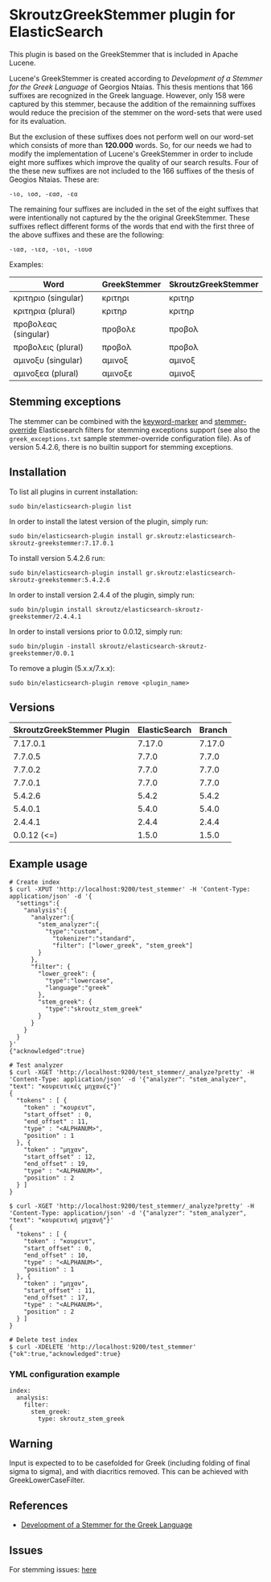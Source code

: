 SkroutzGreekStemmer plugin for ElasticSearch
===========================================

This plugin is based on the GreekStemmer that is included in Apache Lucene.

Lucene's GreekStemmer is created according to _Development of a Stemmer for
the Greek Language_ of Georgios Ntaias. This thesis mentions that 166 suffixes
are recognized in the Greek language. However, only 158 were captured by this
stemmer, because the addition of the remainning suffixes would reduce the
precision of the stemmer on the word-sets that were used for its evaluation.

But the exclusion of these suffixes does not perform well on our word-set
which consists of more than __120.000__ words. So, for our needs we had to
modify the implementation of Lucene's GreekStemmer in order to include eight
more suffixes which improve the quality of our search results. Four of the
these new suffixes are not included to the 166 suffixes of the thesis of
Geogios Ntaias. These are:

    -ιο, ιοσ, -εασ, -εα

The remaining four suffixes are included in the set of the eight suffixes that
were intentionally not captured by the the original GreekStemmer. These
suffixes reflect different forms of the words that end with the first three of
the above suffixes and these are the following:

    -ιασ, -ιεσ, -ιοι, -ιουσ

Examples:

Word                 | GreekStemmer   | SkroutzGreekStemmer
---------------------|----------------|---------------------
κριτηριο (singular)  | κριτηρι        | κριτηρ
κριτηρια (plural)    | κριτηρ         | κριτηρ
προβολεας (singular) | προβολε        | προβολ
προβολεις (plural)   | προβολ         | προβολ
αμινοξυ (singular)   | αμινοξ         | αμινοξ
αμινοξεα (plural)    | αμινοξε        | αμινοξ

Stemming exceptions
-------------------

The stemmer can be combined with the
[keyword-marker](https://www.elastic.co/guide/en/elasticsearch/reference/5.4/analysis-keyword-marker-tokenfilter.html)
and
[stemmer-override](https://www.elastic.co/guide/en/elasticsearch/reference/5.4/analysis-stemmer-override-tokenfilter.html)
Elasticsearch filters for stemming exceptions support
(see also the `greek_exceptions.txt` sample stemmer-override
configuration file).
As of version 5.4.2.6, there is no builtin support for stemming exceptions.

Installation
------------

To list all plugins in current installation:

    sudo bin/elasticsearch-plugin list

In order to install the latest version of the plugin, simply run:

    sudo bin/elasticsearch-plugin install gr.skroutz:elasticsearch-skroutz-greekstemmer:7.17.0.1

To install version 5.4.2.6 run:

    sudo bin/elasticsearch-plugin install gr.skroutz:elasticsearch-skroutz-greekstemmer:5.4.2.6

In order to install version 2.4.4 of the plugin, simply run:

    sudo bin/plugin install skroutz/elasticsearch-skroutz-greekstemmer/2.4.4.1

In order to install versions prior to 0.0.12, simply run:

    sudo bin/plugin -install skroutz/elasticsearch-skroutz-greekstemmer/0.0.1

To remove a plugin (5.x.x/7.x.x):

    sudo bin/elasticsearch-plugin remove <plugin_name>

Versions
--------

SkroutzGreekStemmer Plugin | ElasticSearch | Branch 
---------------------------|---------------|--------|
7.17.0.1                   | 7.17.0        | 7.17.0 |
7.7.0.5                    | 7.7.0         | 7.7.0  |
7.7.0.2                    | 7.7.0         | 7.7.0  |
7.7.0.1                    | 7.7.0         | 7.7.0  |
5.4.2.6                    | 5.4.2         | 5.4.2  |
5.4.0.1                    | 5.4.0         | 5.4.0  |
2.4.4.1                    | 2.4.4         | 2.4.4  |
0.0.12 (<=)                | 1.5.0         | 1.5.0  |

Example usage
-------------

    # Create index
    $ curl -XPUT 'http://localhost:9200/test_stemmer' -H 'Content-Type: application/json' -d '{
      "settings":{
        "analysis":{
          "analyzer":{
            "stem_analyzer":{
              "type":"custom",
                "tokenizer":"standard",
                "filter": ["lower_greek", "stem_greek"]
            }
          },
          "filter": {
            "lower_greek": {
              "type":"lowercase",
              "language":"greek"
            },
            "stem_greek": {
              "type":"skroutz_stem_greek"
            }
          }
        }
      }
    }'
    {"acknowledged":true}

    # Test analyzer
    $ curl -XGET 'http://localhost:9200/test_stemmer/_analyze?pretty' -H 'Content-Type: application/json' -d '{"analyzer": "stem_analyzer", "text": "κουρευτικές μηχανές"}'
    {
      "tokens" : [ {
        "token" : "κουρευτ",
        "start_offset" : 0,
        "end_offset" : 11,
        "type" : "<ALPHANUM>",
        "position" : 1
      }, {
        "token" : "μηχαν",
        "start_offset" : 12,
        "end_offset" : 19,
        "type" : "<ALPHANUM>",
        "position" : 2
      } ]
    }

    $ curl -XGET 'http://localhost:9200/test_stemmer/_analyze?pretty' -H 'Content-Type: application/json' -d '{"analyzer": "stem_analyzer", "text": "κουρευτική μηχανή"}'
    {
      "tokens" : [ {
        "token" : "κουρευτ",
        "start_offset" : 0,
        "end_offset" : 10,
        "type" : "<ALPHANUM>",
        "position" : 1
      }, {
        "token" : "μηχαν",
        "start_offset" : 11,
        "end_offset" : 17,
        "type" : "<ALPHANUM>",
        "position" : 2
      } ]
    }

    # Delete test index
    $ curl -XDELETE 'http://localhost:9200/test_stemmer'
    {"ok":true,"acknowledged":true}

### YML configuration example

	index:
	  analysis:
	    filter:
	      stem_greek:
	        type: skroutz_stem_greek


Warning
-------

Input is expected to to be casefolded for Greek (including folding of final
sigma to sigma), and with diacritics removed. This can be achieved with
GreekLowerCaseFilter.

References
----------

* [Development of a Stemmer for the Greek Language](http://people.dsv.su.se/~hercules/papers/Ntais_greek_stemmer_thesis_final.pdf)


Issues
--------

For stemming issues: [here](https://github.com/skroutz/greek_stemmer)
